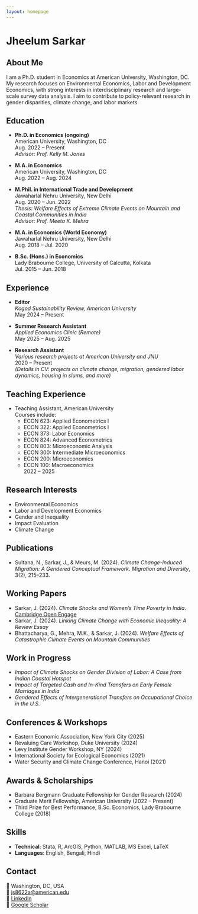 ```yaml
---
layout: homepage
---
```


# Jheelum Sarkar

## About Me

I am a Ph.D. student in Economics at American University, Washington, DC. My research focuses on Environmental Economics, Labor and Development Economics, with strong interests in interdisciplinary research and large-scale survey data analysis. I aim to contribute to policy-relevant research in gender disparities, climate change, and labor markets.

## Education

- **Ph.D. in Economics (ongoing)**  
  American University, Washington, DC  
  Aug. 2022 – Present  
  *Advisor: Prof. Kelly M. Jones*

- **M.A. in Economics**  
  American University, Washington, DC  
  Aug. 2022 – Aug. 2024  

- **M.Phil. in International Trade and Development**  
  Jawaharlal Nehru University, New Delhi  
  Aug. 2020 – Jun. 2022  
  *Thesis: Welfare Effects of Extreme Climate Events on Mountain and Coastal Communities in India*  
  *Advisor: Prof. Meeta K. Mehra*

- **M.A. in Economics (World Economy)**  
  Jawaharlal Nehru University, New Delhi  
  Aug. 2018 – Jul. 2020  

- **B.Sc. (Hons.) in Economics**  
  Lady Brabourne College, University of Calcutta, Kolkata  
  Jul. 2015 – Jun. 2018  

## Experience

- **Editor**  
  *Kogod Sustainability Review, American University*  
  May 2024 – Present

- **Summer Research Assistant**  
  *Applied Economics Clinic (Remote)*  
  May 2025 – Aug. 2025  

- **Research Assistant**  
  *Various research projects at American University and JNU*  
  2020 – Present  
  *(Details in CV: projects on climate change, migration, gendered labor dynamics, housing in slums, and more)*

## Teaching Experience

- Teaching Assistant, American University  
  Courses include:  
  - ECON 623: Applied Econometrics I  
  - ECON 322: Applied Econometrics I  
  - ECON 373: Labor Economics  
  - ECON 824: Advanced Econometrics  
  - ECON 803: Microeconomic Analysis  
  - ECON 300: Intermediate Microeconomics  
  - ECON 200: Microeconomics  
  - ECON 100: Macroeconomics  
  2022 – 2025  

## Research Interests

- Environmental Economics  
- Labor and Development Economics  
- Gender and Inequality  
- Impact Evaluation  
- Climate Change  

## Publications

- Sultana, N., Sarkar, J., & Meurs, M. (2024). *Climate Change-Induced Migration: A Gendered Conceptual Framework*. *Migration and Diversity*, 3(2), 215–233.

## Working Papers

- Sarkar, J. (2024). *Climate Shocks and Women’s Time Poverty in India*. [Cambridge Open Engage](https://www.cambridge.org/engage/coe/article-details/670ef249cec5d6c142430f63) 
- Sarkar, J. (2024). *Linking Climate Change with Economic Inequality: A Review Essay*
- Bhattacharya, G., Mehra, M.K., & Sarkar, J. (2024). *Welfare Effects of Catastrophic Climate Events on Mountain Communities*  

## Work in Progress

- *Impact of Climate Shocks on Gender Division of Labor: A Case from Indian Coastal Hotspot*  
- *Impact of Targeted Cash and In-Kind Transfers on Early Female Marriages in India*  
- *Gendered Effects of Intergenerational Transfers on Occupational Choice in the U.S.*

## Conferences & Workshops

- Eastern Economic Association, New York City (2025)  
- Revaluing Care Workshop, Duke University (2024)  
- Levy Institute Gender Workshop, NY (2024)  
- International Society for Ecological Economics (2021)  
- Water Security and Climate Change Conference, Hanoi (2021)  

## Awards & Scholarships

- Barbara Bergmann Graduate Fellowship for Gender Research (2024)  
- Graduate Merit Fellowship, American University (2022 – Present)  
- Third Prize for Best Performance, B.Sc. Economics, Lady Brabourne College (2018)

## Skills

- **Technical**: Stata, R, ArcGIS, Python, MATLAB, MS Excel, LaTeX  
- **Languages**: English, Bengali, Hindi  

## Contact

📍 Washington, DC, USA  
📧 js8622a@american.edu  
🔗 [LinkedIn](https://www.linkedin.com/in/jheelum-sarkar-39578517b/)  
🔗 [Google Scholar](https://scholar.google.com/citations?user=NuKgL3EAAAAJ&hl=en&oi=ao)
